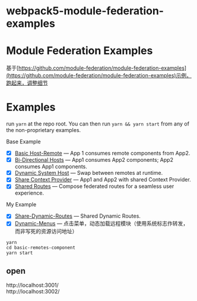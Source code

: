 # webpack5-module-federation-examples
# Module Federation Examples
基于[https://github.com/module-federation/module-federation-examples](https://github.com/module-federation/module-federation-examples)示例，跑起来，调整细节



# Examples
run `yarn` at the repo root. 
You can then run `yarn && yarn start` from any of the non-proprietary examples.

Base Example
- [x] [Basic Host-Remote](./basic-host-remote/README.md) &mdash; App 1 consumes remote components from App2.
- [x] [Bi-Directional Hosts](./bi-directional/README.md) &mdash; App1 consumes App2 components; App2 consumes App1 components.
- [x] [Dynamic System Host](./dynamic-system-host/README.md) &mdash; Swap between remotes at runtime.
- [x] [Share Context Provider](./shared-context/README.md) &mdash; App1 and App2 with shared Context Provider.
- [x] [Shared Routes](./shared-routes2) &mdash; Compose federated routes for a seamless user experience.

My Example
- [x] [Share-Dynamic-Routes](./shared-dynamic-routes/README.md) &mdash; Shared Dynamic Routes.
- [x] [Dynamic-Menus](./dynamic-menus/README.md) &mdash; 点击菜单，动态加载远程模块（使用系统标志作转发，而非写死的资源访问地址）

```
yarn 
cd basic-remotes-component
yarn start
```
## open  
http://localhost:3001/  
http://localhost:3002/   